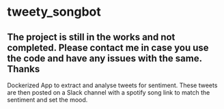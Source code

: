 # tweety_songbot

## The project is still in the works and not completed. Please contact me in case you use the code and have any issues with the same. Thanks

Dockerized App to extract and analyse tweets for sentiment. These tweets are then posted on a Slack channel with a spotify song link to match the sentiment and set the mood. 
